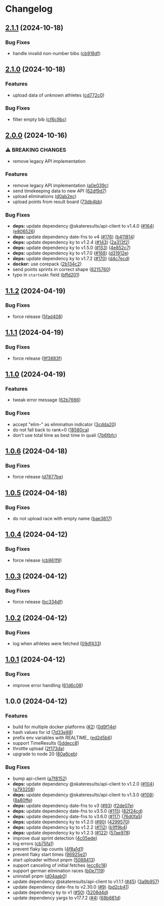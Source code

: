 # Changelog

## [2.1.1](https://github.com/skateresults/realtime-uploader/compare/v2.1.0...v2.1.1) (2024-10-18)


### Bug Fixes

* handle invalid non-number bibs ([cb918df](https://github.com/skateresults/realtime-uploader/commit/cb918dfac26e73bdea8f21619d26fae291ca9b28))

## [2.1.0](https://github.com/skateresults/realtime-uploader/compare/v2.0.0...v2.1.0) (2024-10-18)


### Features

* upload data of unknown athletes ([cd772c0](https://github.com/skateresults/realtime-uploader/commit/cd772c070d6b11d5752a7d430fae2d603daec9ab))


### Bug Fixes

* filter empty bib ([cf6c9bc](https://github.com/skateresults/realtime-uploader/commit/cf6c9bc9523d537e3119c7192c214a9ddb71847f))

## [2.0.0](https://github.com/skateresults/realtime-uploader/compare/v1.1.2...v2.0.0) (2024-10-16)


### ⚠ BREAKING CHANGES

* remove legacy API implementation

### Features

* remove legacy API implementation ([a0e039c](https://github.com/skateresults/realtime-uploader/commit/a0e039c3b839ddc5740faaa84607ae443efb20cd))
* send timekeeping data to new API ([62df9d7](https://github.com/skateresults/realtime-uploader/commit/62df9d70ce4fe771b250de50d291477090371a1f))
* upload eliminations ([d0ab2ec](https://github.com/skateresults/realtime-uploader/commit/d0ab2ec232437bfe5a1a4b5c9444ad7a2370b9ec))
* upload points from result board ([73db4bb](https://github.com/skateresults/realtime-uploader/commit/73db4bba018c0dfb48c77d8cbfe6d258ac7fb555))


### Bug Fixes

* **deps:** update dependency @skateresults/api-client to v1.4.0 ([#164](https://github.com/skateresults/realtime-uploader/issues/164)) ([e806526](https://github.com/skateresults/realtime-uploader/commit/e8065265f2f3d8c137974460c6ce3427b4e73cd1))
* **deps:** update dependency date-fns to v4 ([#176](https://github.com/skateresults/realtime-uploader/issues/176)) ([b411814](https://github.com/skateresults/realtime-uploader/commit/b4118143e6fb1e31c576a0161f3bf939a5957749))
* **deps:** update dependency ky to v1.2.4 ([#143](https://github.com/skateresults/realtime-uploader/issues/143)) ([2a313f2](https://github.com/skateresults/realtime-uploader/commit/2a313f22c48b9dce762e8a83eb60ac915a66b70e))
* **deps:** update dependency ky to v1.5.0 ([#153](https://github.com/skateresults/realtime-uploader/issues/153)) ([4e852c7](https://github.com/skateresults/realtime-uploader/commit/4e852c7069cfa68f2c5fa912362ae16c00ca5317))
* **deps:** update dependency ky to v1.7.0 ([#168](https://github.com/skateresults/realtime-uploader/issues/168)) ([d31912e](https://github.com/skateresults/realtime-uploader/commit/d31912e67921064791ffde1fc26192c4074f0c5c))
* **deps:** update dependency ky to v1.7.2 ([#170](https://github.com/skateresults/realtime-uploader/issues/170)) ([d4c7ecd](https://github.com/skateresults/realtime-uploader/commit/d4c7ecdd5ecceeff83b47d88a4190e4d518dda1b))
* **docker:** use corepack ([2b134c2](https://github.com/skateresults/realtime-uploader/commit/2b134c231a55f53cbb4471f5d2a51a09d951b78d))
* send points sprints in correct shape ([8215760](https://github.com/skateresults/realtime-uploader/commit/821576065dce1b6948f277283bddbbb6cc5b0552))
* typo in `startedAt` field ([bffd201](https://github.com/skateresults/realtime-uploader/commit/bffd201dc9a9370b2df63e7be0d0127a7ec2fd14))

## [1.1.2](https://github.com/skateresults/realtime-uploader/compare/v1.1.1...v1.1.2) (2024-04-19)


### Bug Fixes

* force release ([5fad408](https://github.com/skateresults/realtime-uploader/commit/5fad4087b56f49d5caedfbc8de6a4dacc7f835fa))

## [1.1.1](https://github.com/skateresults/realtime-uploader/compare/v1.1.0...v1.1.1) (2024-04-19)


### Bug Fixes

* force release ([9f3883f](https://github.com/skateresults/realtime-uploader/commit/9f3883fc2cec17e7c786037aa2bb6c031d87acf3))

## [1.1.0](https://github.com/skateresults/realtime-uploader/compare/v1.0.6...v1.1.0) (2024-04-19)


### Features

* tweak error message ([62b7666](https://github.com/skateresults/realtime-uploader/commit/62b7666ccac05ea39e1532910997ae21a68d1b11))


### Bug Fixes

* accept "elim-" as elimination indicator ([3cdda20](https://github.com/skateresults/realtime-uploader/commit/3cdda2078ce2a00a6bac39eb59a76f79e82b51d2))
* do not fall back to rank=0 ([18580ca](https://github.com/skateresults/realtime-uploader/commit/18580cab78df19d88ed9bb63f1e2a84165dee60f))
* don't use total time as best time in quali ([7b6fbfc](https://github.com/skateresults/realtime-uploader/commit/7b6fbfcba28220acb77024f0f3be57137f412a45))

## [1.0.6](https://github.com/skateresults/realtime-uploader/compare/v1.0.5...v1.0.6) (2024-04-18)


### Bug Fixes

* force release ([d7877be](https://github.com/skateresults/realtime-uploader/commit/d7877be9873613a6459beb88d3f899cadf6c6d7e))

## [1.0.5](https://github.com/skateresults/realtime-uploader/compare/v1.0.4...v1.0.5) (2024-04-18)


### Bug Fixes

* do not upload race with empty name ([bae3817](https://github.com/skateresults/realtime-uploader/commit/bae3817e9d2e2571d01e59f9428cfa0a51f463ae))

## [1.0.4](https://github.com/skateresults/realtime-uploader/compare/v1.0.3...v1.0.4) (2024-04-12)


### Bug Fixes

* force release ([cb961f9](https://github.com/skateresults/realtime-uploader/commit/cb961f96cec1e7587982d6ed040fa4c12ad590c0))

## [1.0.3](https://github.com/skateresults/realtime-uploader/compare/v1.0.2...v1.0.3) (2024-04-12)


### Bug Fixes

* force release ([bc334df](https://github.com/skateresults/realtime-uploader/commit/bc334df5ad35f1319a83c519ef5b9ed791851745))

## [1.0.2](https://github.com/skateresults/realtime-uploader/compare/v1.0.1...v1.0.2) (2024-04-12)


### Bug Fixes

* log when athletes were fetched ([09df433](https://github.com/skateresults/realtime-uploader/commit/09df4331aa21033f5bf3705d8a8b5da5cf480e1b))

## [1.0.1](https://github.com/skateresults/realtime-uploader/compare/v1.0.0...v1.0.1) (2024-04-12)


### Bug Fixes

* improve error handling ([61d6c08](https://github.com/skateresults/realtime-uploader/commit/61d6c088531707bec5ff69d2c497e130885e320a))

## 1.0.0 (2024-04-12)


### Features

* build for multiple docker platforms ([#2](https://github.com/skateresults/realtime-uploader/issues/2)) ([0d9f14e](https://github.com/skateresults/realtime-uploader/commit/0d9f14ec8d5f7b9f54217138183a9804e7151d76))
* hash values for id ([7d33e88](https://github.com/skateresults/realtime-uploader/commit/7d33e886f3eaf0d6424136c8cfa14fa15ea6879d))
* prefix env variables with REALTIME_ ([ed2d5b6](https://github.com/skateresults/realtime-uploader/commit/ed2d5b6b77087c94781d9404bcfb8c5899179fec))
* support TimeResults ([5ddecc8](https://github.com/skateresults/realtime-uploader/commit/5ddecc8b7e7ffdd3562da7ae15bc14033f3926f1))
* throttle upload ([2f173da](https://github.com/skateresults/realtime-uploader/commit/2f173da6f94e8758d4db30d01a3749fa66c54ed0))
* upgrade to node 20 ([80a6ceb](https://github.com/skateresults/realtime-uploader/commit/80a6ceb150d78c74d942a26014052918442e9d05))


### Bug Fixes

* bump api-client ([a7f8152](https://github.com/skateresults/realtime-uploader/commit/a7f8152804c9ea75dd5cf3299cb39fe729d0c5a7))
* **deps:** update dependency @skateresults/api-client to v1.2.0 ([#104](https://github.com/skateresults/realtime-uploader/issues/104)) ([a793208](https://github.com/skateresults/realtime-uploader/commit/a793208a640a1188783c4437c619ff977e9aecd0))
* **deps:** update dependency @skateresults/api-client to v1.3.0 ([#108](https://github.com/skateresults/realtime-uploader/issues/108)) ([8a80ffe](https://github.com/skateresults/realtime-uploader/commit/8a80ffeca2ae4142e864f9031eee3039462ad6f2))
* **deps:** update dependency date-fns to v3 ([#93](https://github.com/skateresults/realtime-uploader/issues/93)) ([f2de07e](https://github.com/skateresults/realtime-uploader/commit/f2de07eec82bc1d723a4e6ce3e505835d63469ba))
* **deps:** update dependency date-fns to v3.5.0 ([#115](https://github.com/skateresults/realtime-uploader/issues/115)) ([82f24cd](https://github.com/skateresults/realtime-uploader/commit/82f24cd241c1aa3e48502485360f931f970f95bd))
* **deps:** update dependency date-fns to v3.6.0 ([#117](https://github.com/skateresults/realtime-uploader/issues/117)) ([76d0fa5](https://github.com/skateresults/realtime-uploader/commit/76d0fa5eb82b23a0e63c2e9bd5d902dcfdc2ee8f))
* **deps:** update dependency ky to v1.2.0 ([#90](https://github.com/skateresults/realtime-uploader/issues/90)) ([4299570](https://github.com/skateresults/realtime-uploader/commit/4299570871c3721f050a8836b8ef7ee062669ca8))
* **deps:** update dependency ky to v1.2.2 ([#112](https://github.com/skateresults/realtime-uploader/issues/112)) ([b1ff9b4](https://github.com/skateresults/realtime-uploader/commit/b1ff9b4762cd94fa8a62aebaa1c29037c6042d16))
* **deps:** update dependency ky to v1.2.3 ([#122](https://github.com/skateresults/realtime-uploader/issues/122)) ([57ae978](https://github.com/skateresults/realtime-uploader/commit/57ae978353e5e99164496ed6f8e3afabf0bc43e2))
* improve dual sprint detection ([4c05ede](https://github.com/skateresults/realtime-uploader/commit/4c05ede99df8f4ccee5fc783748c14922c70f6fb))
* log errors ([cb75fa1](https://github.com/skateresults/realtime-uploader/commit/cb75fa1a8c5768a0f479293b3f5cc98ea4a8fde4))
* prevent flaky lap counts ([4f8a1d1](https://github.com/skateresults/realtime-uploader/commit/4f8a1d1574c2bf1b1c30184072215184bd960945))
* prevent flaky start times ([96925e2](https://github.com/skateresults/realtime-uploader/commit/96925e2343d9d598a1ec4ea4fe119b01ba535cb0))
* start uploader without pnpm ([5088413](https://github.com/skateresults/realtime-uploader/commit/5088413baf1ec3c3a7e8037e1928255eed9cbbf0))
* support canceling of initial fetches ([ecc6c18](https://github.com/skateresults/realtime-uploader/commit/ecc6c189da4ef781422e0c044ddb16cbfc1401d9))
* support german elimination races ([b0e7119](https://github.com/skateresults/realtime-uploader/commit/b0e711984449e4ee604d31662ef087c8f6f80708))
* uninstall pnpm ([d04aab0](https://github.com/skateresults/realtime-uploader/commit/d04aab07f5d59d739060eabdd20b72a0e7b5f8ea))
* update dependency @skateresults/api-client to v1.1.1 ([#45](https://github.com/skateresults/realtime-uploader/issues/45)) ([3a9b957](https://github.com/skateresults/realtime-uploader/commit/3a9b957672314db103b912f767577bf5cd4289a0))
* update dependency date-fns to v2.30.0 ([#9](https://github.com/skateresults/realtime-uploader/issues/9)) ([bd2cb41](https://github.com/skateresults/realtime-uploader/commit/bd2cb41f8d49cab26a44b4129f9c09bc2bcaa5ba))
* update dependency ky to v1 ([#50](https://github.com/skateresults/realtime-uploader/issues/50)) ([5208d4d](https://github.com/skateresults/realtime-uploader/commit/5208d4d023bb78b225294f11c4f2bb91e1696a9c))
* update dependency yargs to v17.7.2 ([#4](https://github.com/skateresults/realtime-uploader/issues/4)) ([68b681d](https://github.com/skateresults/realtime-uploader/commit/68b681d9c428b7d2e61c162bf728658f50d2ba42))
